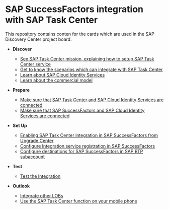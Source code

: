 # SAP SuccessFactors integration with SAP Task Center
This repository contains conten for the cards which are used in the SAP Discovery Center project board.

- **Discover**
    - [See SAP Task Center mission, explaining how to setup SAP Task Center service](Discover-how-to-setup-sap-task-center.md)
    - [Get to know the scenarios which can integrate with SAP Task Center](Discover-scenarios-which-can-integrate-with-sap-task-center.md)
	- [Learn about SAP Cloud Identity Services](Discover-sap-cloud-identity-services.md)
	- [Learn about the commercial model](Discover-Learn-about-commercial-model.md)   

- **Prepare**
    - [Make sure that SAP Task Center and SAP Cloud Identity Services are connected](prereq-setup-sap-task-center-and-sap-cloud-identity-services.md)
    - [Make sure that SAP SuccessFactors and SAP Cloud Identity Services are connected](Prereq-sap-sfsf-and-sap-cloud-identity-services-are-connected.md)

- **Set Up**
    - [Enabling SAP Task Center integration in SAP SuccessFactors from Upgrade Center](Setup-enabling-sap-task-center-integration-in-sfsf-from-Upgrade-Center.md)
    - [Configure Integration service registration in SAP SuccessFactors ](Setup-configure-integration-service-registration-in-sap-sfsf.md)
	- [Configure destinations for SAP SuccessFactors in SAP BTP subaccount](Setup-configure-destinations-for-sap-sfsf-in-sap-btp-subaccount.md)
	
- **Test**
    - [Test the Integration](Test-integration.md)

- **Outlook**
    - [Integrate other LOBs](integration-with-sap-solutions.md)
    - [Use the SAP Task Center function on your mobile phone](integrate-task-center-with-mobile-start.md)

